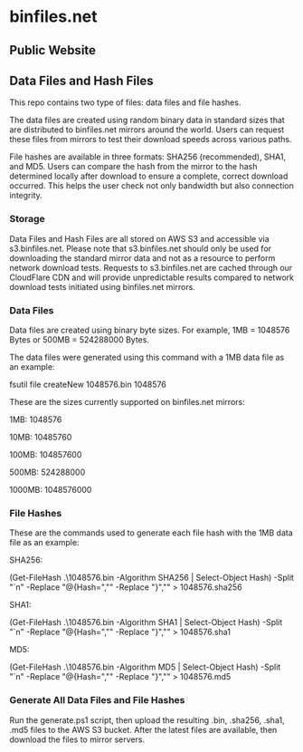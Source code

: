 # binfiles.net

## Public Website



## Data Files and Hash Files

This repo contains two type of files:  data files and file hashes.

The data files are created using random binary data in standard sizes that are distributed to binfiles.net mirrors around the world.  Users can request these files from mirrors to test their download speeds across various paths.

File hashes are available in three formats:  SHA256 (recommended), SHA1, and MD5.  Users can compare the hash from the mirror to the hash determined locally after download to ensure a complete, correct download occurred.  This helps the user check not only bandwidth but also connection integrity.

### Storage

Data Files and Hash Files are all stored on AWS S3 and accessible via s3.binfiles.net.  Please note that s3.binfiles.net should only be used for downloading the standard mirror data and not as a resource to perform network download tests.  Requests to s3.binfiles.net are cached through our CloudFlare CDN and will provide unpredictable results compared to network download tests initiated using binfiles.net mirrors.

### Data Files

Data files are created using binary byte sizes.  For example, 1MB = 1048576 Bytes or 500MB = 524288000 Bytes.

The data files were generated using this command with a 1MB data file as an example:

fsutil file createNew 1048576.bin 1048576

These are the sizes currently supported on binfiles.net mirrors:

1MB:	1048576

10MB:	10485760

100MB:	104857600

500MB:	524288000

1000MB:	1048576000

### File Hashes

These are the commands used to generate each file hash with the 1MB data file as an example:

SHA256:

(Get-FileHash .\1048576.bin -Algorithm SHA256 | Select-Object Hash) -Split "`n" -Replace "@{Hash=","" -Replace "}","" > 1048576.sha256

SHA1:

(Get-FileHash .\1048576.bin -Algorithm SHA1 | Select-Object Hash) -Split "`n" -Replace "@{Hash=","" -Replace "}","" > 1048576.sha1

MD5:

(Get-FileHash .\1048576.bin -Algorithm MD5 | Select-Object Hash) -Split "`n" -Replace "@{Hash=","" -Replace "}","" > 1048576.md5

### Generate All Data Files and File Hashes

Run the generate.ps1 script, then upload the resulting .bin, .sha256, .sha1, .md5 files to the AWS S3 bucket.  After the latest files are available, then download the files to mirror servers.